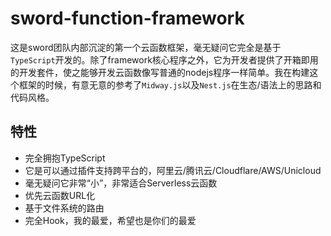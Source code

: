 # sword-function-framework

这是sword团队内部沉淀的第一个云函数框架，毫无疑问它完全是基于`TypeScript`开发的。除了framework核心程序之外，它为开发者提供了开箱即用的开发套件，使之能够开发云函数像写普通的nodejs程序一样简单。我在构建这个框架的时候，有意无意的参考了`Midway.js`以及`Nest.js`在生态/语法上的思路和代码风格。

## 特性
- 完全拥抱TypeScript
- 它是可以通过插件支持跨平台的，阿里云/腾讯云/Cloudflare/AWS/Unicloud
- 毫无疑问它非常“小”，非常适合Serverless云函数
- 优先云函数URL化
- 基于文件系统的路由
- 完全Hook，我的最爱，希望也是你们的最爱